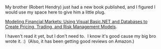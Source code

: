 My brother (Robert Hendry) just had a new book published, and I figured
I would use my space here to give him a little plug.

[Modeling Financial Markets: Using Visual Basic.NET and Databases to
Create Pricing, Trading, and Risk Management
Models](http://www.amazon.com/exec/obidos/tg/detail/-/0071417729/qid=1076953438/sr=1-8/ref=sr_1_8/002-1378208-6312012?v=glance&s=books).

I haven't read it yet, but I don't need to.  I know it's good cause my
big bro wrote it. :)  (Also, it has been getting good reviews on
Amazon.)

\
 
